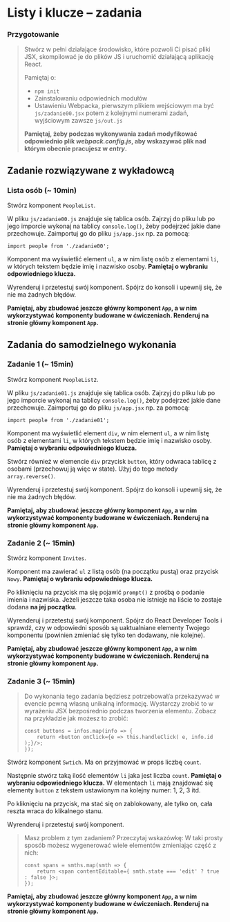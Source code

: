 # Listy i klucze &ndash; zadania

### Przygotowanie

> Stwórz w pełni działające środowisko, które pozwoli Ci pisać pliki JSX, skompilować je do plików JS i uruchomić działającą aplikację React.
> 
> Pamiętaj o:
> - ```npm init```
> - Zainstalowaniu odpowiednich modułów
> - Ustawieniu Webpacka, pierwszym plikiem wejściowym ma być `js/zadanie00.jsx` potem z kolejnymi numerami zadań, wyjściowym zawsze `js/out.js`
>
> **Pamiętaj, żeby podczas wykonywania zadań modyfikować odpowiednio plik _webpack.config.js_, aby wskazywać plik nad którym obecnie pracujesz w _entry_.**

## Zadanie rozwiązywane z wykładowcą

### Lista osób (~ 10min)

Stwórz komponent `PeopleList`.

W pliku `js/zadanie00.js` znajduje się tablica osób. Zajrzyj do pliku lub po jego imporcie wykonaj na tablicy `console.log()`, żeby podejrzeć jakie dane przechowuje. Zaimportuj go do pliku `js/app.jsx` np. za pomocą:

```import people from './zadanie00';```

Komponent ma wyświetlić element `ul`, a w nim listę osób z elementami `li`, w których tekstem będzie imię i nazwisko osoby. **Pamiętaj o wybraniu odpowiedniego klucza.**

Wyrenderuj i przetestuj swój komponent. Spójrz do konsoli i upewnij się, że nie ma żadnych błędów.

**Pamiętaj, aby zbudować jeszcze główny komponent `App`, a w nim wykorzystywać komponenty budowane w ćwiczeniach. Renderuj na stronie główny komponent `App`.**

## Zadania do samodzielnego wykonania

### Zadanie 1 (~ 15min)

Stwórz komponent `PeopleList2`.

W pliku `js/zadanie01.js` znajduje się tablica osób. Zajrzyj do pliku lub po jego imporcie wykonaj na tablicy `console.log()`, żeby podejrzeć jakie dane przechowuje. Zaimportuj go do pliku `js/app.jsx` np. za pomocą:

```import people from './zadanie01';```

Komponent ma wyświetlić element `div`, w nim element `ul`, a w nim listę osób z elementami `li`, w których tekstem będzie imię i nazwisko osoby. **Pamiętaj o wybraniu odpowiedniego klucza.**

Stwórz również w elemencie `div` przycisk `button`, który odwraca tablicę z osobami (przechowuj ją więc w state). Użyj do tego metody ```array.reverse()```.

Wyrenderuj i przetestuj swój komponent. Spójrz do konsoli i upewnij się, że nie ma żadnych błędów.

**Pamiętaj, aby zbudować jeszcze główny komponent `App`, a w nim wykorzystywać komponenty budowane w ćwiczeniach. Renderuj na stronie główny komponent `App`.**

### Zadanie 2 (~ 15min)

Stwórz komponent `Invites`.

Komponent ma zawierać `ul` z listą osób (na początku pustą) oraz przycisk `Nowy`. **Pamiętaj o wybraniu odpowiedniego klucza.**

Po kliknięciu na przycisk ma się pojawić `prompt()` z prośbą o podanie imienia i nazwiska. Jeżeli jeszcze taka osoba nie istnieje na liście to zostaje dodana **na jej początku**.

Wyrenderuj i przetestuj swój komponent. Spójrz do React Developer Tools i sprawdź, czy w odpowiedni sposób są uaktualniane elementy Twojego komponentu (powinien zmieniać się tylko ten dodawany, nie kolejne).

**Pamiętaj, aby zbudować jeszcze główny komponent `App`, a w nim wykorzystywać komponenty budowane w ćwiczeniach. Renderuj na stronie główny komponent `App`.**

### Zadanie 3 (~ 15min)

> Do wykonania tego zadania będziesz potrzebował/a przekazywać w evencie pewną własną unikalną informację.
> Wystarczy zrobić to w wyrażeniu JSX bezpośrednio podczas tworzenia elementu. 
> Zobacz na przykładzie jak możesz to zrobić:
> ```JSX
> const buttons = infos.map(info => {
>     return <button onClick={e => this.handleClick( e, info.id );}/>;
> });
> ```

Stwórz komponent `Swtich`. Ma on przyjmować w props liczbę `count`.

Następnie stwórz taką ilość elementów `li` jaka jest liczba `count`. **Pamiętaj o wybraniu odpowiedniego klucza.** W elementach `li` mają znajdować się elementy `button` z tekstem ustawionym na kolejny numer: 1, 2, 3 itd.

Po kliknięciu na przycisk, ma stać się on zablokowany, ale tylko on, cała reszta wraca do klikalnego stanu.

Wyrenderuj i przetestuj swój komponent.

> Masz problem z tym zadaniem? Przeczytaj wskazówkę:
> W taki prosty sposób możesz wygenerować wiele elementów zmieniając część z nich:
> ```JSX
> const spans = smths.map(smth => {
>     return <span contentEditable={ smth.state === 'edit' ? true : false }>;
> });
> ```

**Pamiętaj, aby zbudować jeszcze główny komponent `App`, a w nim wykorzystywać komponenty budowane w ćwiczeniach. Renderuj na stronie główny komponent `App`.**
